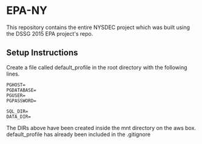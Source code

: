 # EPA-NY 
This repository contains the entire NYSDEC project which was built using the DSSG 2015 EPA project's repo. 

## Setup Instructions
Create a file called default_profile in the root directory with the following lines. 
```
PGHOST=
PGDATABASE=
PGUSER=
PGPASSWORD=

SQL_DIR=
DATA_DIR=
 ```
The DIRs above have been created inside the mnt directory on the aws box.
default_profile has already been included in the .gitignore


